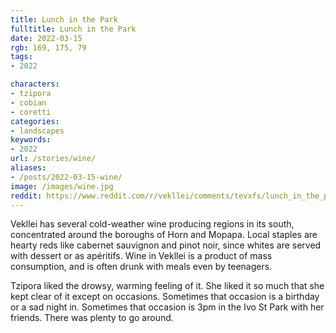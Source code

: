 ```yaml
---
title: Lunch in the Park
fulltitle: Lunch in the Park
date: 2022-03-15
rgb: 169, 175, 79
tags:
- 2022

characters:
- tzipora
- cobian
- coretti
categories:
- landscapes
keywords:
- 2022
url: /stories/wine/
aliases:
- /posts/2022-03-15-wine/
image: /images/wine.jpg
reddit: https://www.reddit.com/r/vekllei/comments/tevxfs/lunch_in_the_park/
---
```

Vekllei has several cold-weather wine producing regions in its south, concentrated around the boroughs of Horn and Mopapa. Local staples are hearty reds like cabernet sauvignon and pinot noir, since whites are served with dessert or as apéritifs. Wine in Vekllei is a product of mass consumption, and is often drunk with meals even by teenagers. 

Tzipora liked the drowsy, warming feeling of it. She liked it so much that she kept clear of it except on occasions. Sometimes that occasion is a birthday or a sad night in. Sometimes that occasion is 3pm in the Ivo St Park with her friends. There was plenty to go around.
